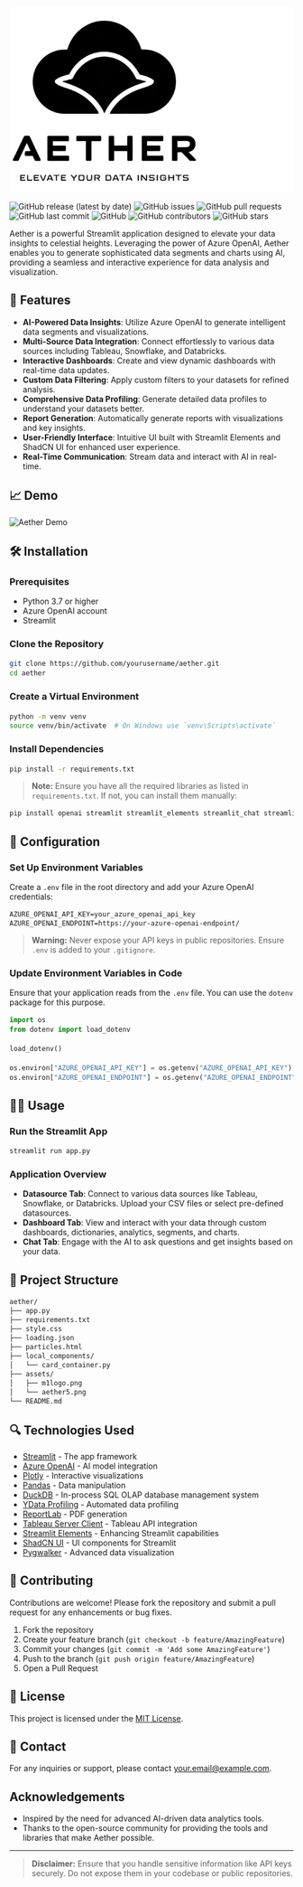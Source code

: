 
![Aether Logo](https://github.com/ONGQ0019/filedumps/blob/main/aether5.png?raw=true)

![GitHub release (latest by date)](https://img.shields.io/badge/release-v1.0-blue)
![GitHub issues](https://img.shields.io/badge/issues-0%20open-brightgreen)
![GitHub pull requests](https://img.shields.io/badge/pull%20requests-0%20open-brightgreen)
![GitHub last commit](https://img.shields.io/badge/last%20commit-October%202023-orange)
![GitHub](https://img.shields.io/badge/license-MIT-blue)
![GitHub contributors](https://img.shields.io/badge/contributors-1-blue)
![GitHub stars](https://img.shields.io/badge/stars-0-lightgrey?style=social)

Aether is a powerful Streamlit application designed to elevate your data insights to celestial heights. Leveraging the power of Azure OpenAI, Aether enables you to generate sophisticated data segments and charts using AI, providing a seamless and interactive experience for data analysis and visualization.

## 🚀 Features

- **AI-Powered Data Insights**: Utilize Azure OpenAI to generate intelligent data segments and visualizations.
- **Multi-Source Data Integration**: Connect effortlessly to various data sources including Tableau, Snowflake, and Databricks.
- **Interactive Dashboards**: Create and view dynamic dashboards with real-time data updates.
- **Custom Data Filtering**: Apply custom filters to your datasets for refined analysis.
- **Comprehensive Data Profiling**: Generate detailed data profiles to understand your datasets better.
- **Report Generation**: Automatically generate reports with visualizations and key insights.
- **User-Friendly Interface**: Intuitive UI built with Streamlit Elements and ShadCN UI for enhanced user experience.
- **Real-Time Communication**: Stream data and interact with AI in real-time.

## 📈 Demo

![Aether Demo](path_to_demo_image_or_gif) <!-- Replace with actual demo image or GIF -->

## 🛠 Installation

### Prerequisites

- Python 3.7 or higher
- Azure OpenAI account
- Streamlit

### Clone the Repository

```bash
git clone https://github.com/yourusername/aether.git
cd aether
```

### Create a Virtual Environment

```bash
python -m venv venv
source venv/bin/activate  # On Windows use `venv\Scripts\activate`
```

### Install Dependencies

```bash
pip install -r requirements.txt
```

> **Note:** Ensure you have all the required libraries as listed in `requirements.txt`. If not, you can install them manually:

```bash
pip install openai streamlit streamlit_elements streamlit_chat streamlit_toggle pandas duckdb ydata_profiling streamlit_ydata_profiling streamlit_shadcn_ui pygwalker plotly reportlab tableauserverclient st_on_hover_tabs streamlit_lottie streamlit_components
```

## 🔧 Configuration

### Set Up Environment Variables

Create a `.env` file in the root directory and add your Azure OpenAI credentials:

```env
AZURE_OPENAI_API_KEY=your_azure_openai_api_key
AZURE_OPENAI_ENDPOINT=https://your-azure-openai-endpoint/
```

> **Warning:** Never expose your API keys in public repositories. Ensure `.env` is added to your `.gitignore`.

### Update Environment Variables in Code

Ensure that your application reads from the `.env` file. You can use the `dotenv` package for this purpose.

```python
import os
from dotenv import load_dotenv

load_dotenv()

os.environ["AZURE_OPENAI_API_KEY"] = os.getenv("AZURE_OPENAI_API_KEY")
os.environ["AZURE_OPENAI_ENDPOINT"] = os.getenv("AZURE_OPENAI_ENDPOINT")
```

## 🏃‍♂️ Usage

### Run the Streamlit App

```bash
streamlit run app.py
```

### Application Overview

- **Datasource Tab**: Connect to various data sources like Tableau, Snowflake, or Databricks. Upload your CSV files or select pre-defined datasources.
- **Dashboard Tab**: View and interact with your data through custom dashboards, dictionaries, analytics, segments, and charts.
- **Chat Tab**: Engage with the AI to ask questions and get insights based on your data.

## 📂 Project Structure

```
aether/
├── app.py
├── requirements.txt
├── style.css
├── loading.json
├── particles.html
├── local_components/
│   └── card_container.py
├── assets/
│   ├── m1logo.png
│   └── aether5.png
└── README.md
```

## 🔍 Technologies Used

- [Streamlit](https://streamlit.io/) - The app framework
- [Azure OpenAI](https://azure.microsoft.com/en-us/services/openai-service/) - AI model integration
- [Plotly](https://plotly.com/python/) - Interactive visualizations
- [Pandas](https://pandas.pydata.org/) - Data manipulation
- [DuckDB](https://duckdb.org/) - In-process SQL OLAP database management system
- [YData Profiling](https://github.com/ydataai/ydata-profiling) - Automated data profiling
- [ReportLab](https://www.reportlab.com/) - PDF generation
- [Tableau Server Client](https://tableau.github.io/server-client-python/docs/) - Tableau API integration
- [Streamlit Elements](https://github.com/okld/streamlit-elements) - Enhancing Streamlit capabilities
- [ShadCN UI](https://github.com/shadcn/ui) - UI components for Streamlit
- [Pygwalker](https://github.com/KamandPrompt/pygwalker) - Advanced data visualization

## 🤝 Contributing

Contributions are welcome! Please fork the repository and submit a pull request for any enhancements or bug fixes.

1. Fork the repository
2. Create your feature branch (`git checkout -b feature/AmazingFeature`)
3. Commit your changes (`git commit -m 'Add some AmazingFeature'`)
4. Push to the branch (`git push origin feature/AmazingFeature`)
5. Open a Pull Request

## 📜 License

This project is licensed under the [MIT License](LICENSE).

## 📧 Contact

For any inquiries or support, please contact [your.email@example.com](mailto:your.email@example.com).

## Acknowledgements

- Inspired by the need for advanced AI-driven data analytics tools.
- Thanks to the open-source community for providing the tools and libraries that make Aether possible.

---

> **Disclaimer:** Ensure that you handle sensitive information like API keys securely. Do not expose them in your codebase or public repositories.
